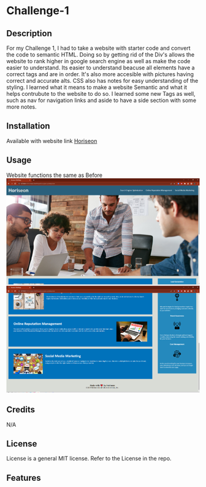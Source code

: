 # Challenge-1
## Description
For my Challenge 1, I had to take a website with starter code and convert the code to semantic HTML. Doing so by getting rid of the Div's allows the website to rank higher in google search engine
as well as make the code easier to understand. Its easier to understand beacuse all elements have a correct tags and are in order. It's also more accesible with pictures having correct and accurate alts.
CSS also has notes for easy understanding of the styling. 
I learned what it means to make a website Semantic and what it helps contrubute to the website to do so.
I learned some new Tags as well, such as nav for navigation links and aside to have a side section with some more notes.


## Installation

Available with website link
[Horiseon](https://dupeaj.github.io/JacobDupeaChallenge-1/)

## Usage

Website functions the same as Before 
![ScreenShot](images/Horiseon%20Webpage%20top.PNG)
![ScreenShot](images/Horiseon%20Webpage%20bottom.PNG?raw=true "Horiseon Webpage bottom")

## Credits

N/A

## License

License is a general MIT license. Refer to the License in the repo.

## Features
